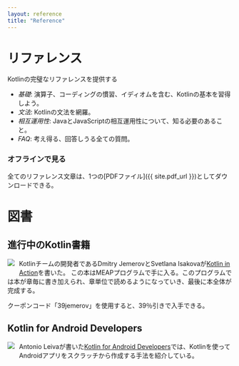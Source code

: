 ```yaml
---
layout: reference
title: "Reference"
---
```


<!--- # Reference -->

# リファレンス

<!--- Provides a complete reference to Kotlin -->
Kotlinの完璧なリファレンスを提供する

<!---
* *Basics*: Get familiar with the basics of Kotlin including operations, coding conventions and idioms.
* *Syntax*: Full coverage of the Kotlin syntax.
* *Interop*: What you need to know about interoperability with Java and JavaScript.
* *FAQ*: Every question you could possibly think of, might be answered.
-->

* *基礎*: 演算子、コーディングの慣習、イディオムを含む、Kotlinの基本を習得しよう。
* *文法*: Kotlinの文法を網羅。
* *相互運用性*: JavaとJavaScriptの相互運用性について、知る必要のあること。
* *FAQ*: 考え得る、回答しうる全ての質問。

<!--- ### Browse offline -->

### オフラインで見る

<!--- You can download the entire reference documentation as a single [PDF file]({{ site.pdf_url }}).-->
全てのリファレンス文章は、1つの[PDFファイル]({{ site.pdf_url }})としてダウンロードできる。

<!--- # Books -->

# 図書

<!--- ## Kotlin in Action -->

## 進行中のKotlin書籍

   <a href="https://manning.com/books/kotlin-in-action"><img src="{{ site.baseurl }}/assets/images/Jemerov-Kotlin-MEAP-HI.png" style="float: left; margin-right: 10px; margin-bottom: 10px;"></a>

<!--- [Kotlin in Action](https://manning.com/books/kotlin-in-action) is a book on Kotlin being written by Dmitry Jemerov and Svetlana Isakova,
developers on the Kotlin team. The book is currently available through the MEAP program, which allows you to read the book
chapter-by-chapter while it is being written and get the final book when it is finished.-->
Kotlinチームの開発者であるDmitry JemerovとSvetlana Isakovaが[Kotlin in Action](https://manning.com/books/kotlin-in-action)を書いた。
この本はMEAPプログラムで手に入る。このプログラムでは本が章毎に書き加えられ、章単位で読めるようになっていき、最後に本全体が完成する。

<!--- Use the coupon code '39jemerov' to get a 39% discount code on the book. -->
クーポンコード「39jemerov」を使用すると、39％引きで入手できる。

<h2 style="clear: left">Kotlin for Android Developers</h2>

  <a href="https://leanpub.com/kotlin-for-android-developers"><img src="{{ site.baseurl }}/assets/images/kotlin-for-android-developers.png" style="float: left; margin-right: 10px; margin-bottom: 10px;"></a>

<!--- [Kotlin for Android Developers](https://leanpub.com/kotlin-for-android-developers) is a book by Antonio Leiva showing
how Kotlin can be used for creating an Android application from scratch. -->
Antonio Leivaが書いた[Kotlin for Android Developers](https://leanpub.com/kotlin-for-android-developers)では、Kotlinを使ってAndroidアプリをスクラッチから作成する手法を紹介している。
